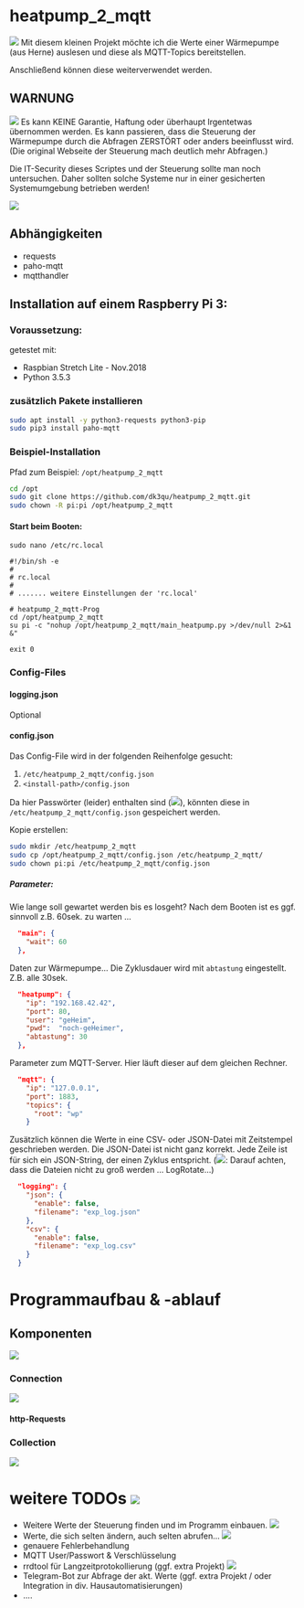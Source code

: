# heatpump_2_mqtt
![](https://img.shields.io/github/downloads/dk3qu/heatpump_2_mqtt/total.svg?style=flat)
Mit diesem kleinen Projekt möchte ich die Werte einer Wärmepumpe (aus Herne) 
auslesen und diese als MQTT-Topics bereitstellen.

Anschließend können diese weiterverwendet werden.

## WARNUNG
![](https://img.shields.io/badge/WARNING-beta!-red.svg)
Es kann KEINE Garantie, Haftung oder überhaupt Irgentetwas übernommen werden.
Es kann passieren, dass die Steuerung der Wärmepumpe durch die Abfragen ZERSTÖRT oder anders beeinflusst wird.
(Die original Webseite der Steuerung mach deutlich mehr Abfragen.)

Die IT-Security dieses Scriptes und der Steuerung sollte man noch untersuchen. Daher sollten solche Systeme nur in einer gesicherten Systemumgebung betrieben werden!


![](https://img.shields.io/badge/WARNING-beta!-red.svg)

## Abhängigkeiten
  * requests
  * paho-mqtt
  * mqtthandler
  
## Installation auf einem Raspberry Pi 3:
### Voraussetzung:
getestet mit:
  * Raspbian Stretch Lite - Nov.2018
  * Python 3.5.3


### zusätzlich Pakete installieren
```bash
sudo apt install -y python3-requests python3-pip
sudo pip3 install paho-mqtt
```

### Beispiel-Installation
Pfad zum Beispiel: `/opt/heatpump_2_mqtt`

```bash
cd /opt
sudo git clone https://github.com/dk3qu/heatpump_2_mqtt.git
sudo chown -R pi:pi /opt/heatpump_2_mqtt
```

#### Start beim Booten:
`sudo nano /etc/rc.local`
```
#!/bin/sh -e
#
# rc.local
#
# ....... weitere Einstellungen der 'rc.local'

# heatpump_2_mqtt-Prog
cd /opt/heatpump_2_mqtt
su pi -c "nohup /opt/heatpump_2_mqtt/main_heatpump.py >/dev/null 2>&1 &"

exit 0
```

### Config-Files
#### logging.json
Optional

#### config.json
Das Config-File wird in der folgenden Reihenfolge gesucht:
  1. `/etc/heatpump_2_mqtt/config.json`
  2. `<install-path>/config.json`
  
Da hier Passwörter (leider) enthalten sind (![](https://img.shields.io/badge/ups-TODO-red.svg)), könnten diese in  `/etc/heatpump_2_mqtt/config.json` gespeichert werden.

Kopie erstellen:
```bash
sudo mkdir /etc/heatpump_2_mqtt
sudo cp /opt/heatpump_2_mqtt/config.json /etc/heatpump_2_mqtt/
sudo chown pi:pi /etc/heatpump_2_mqtt/config.json
```
##### Parameter:
Wie lange soll gewartet werden bis es losgeht? 
Nach dem Booten ist es ggf. sinnvoll z.B. 60sek. zu warten ...
```json
  "main": {
    "wait": 60
  },
```
Daten zur Wärmepumpe...
Die Zyklusdauer wird mit `abtastung` eingestellt. Z.B. alle 30sek.
```json
  "heatpump": {
    "ip": "192.168.42.42",
    "port": 80,
    "user": "geHeim",
    "pwd":  "noch-geHeimer",
    "abtastung": 30
  },
```

Parameter zum MQTT-Server. Hier läuft dieser auf dem gleichen Rechner.
```json
  "mqtt": {
    "ip": "127.0.0.1",
    "port": 1883,
    "topics": {
      "root": "wp"
    }
```

Zusätzlich können die Werte in eine CSV- oder JSON-Datei mit Zeitstempel geschrieben werden.
Die JSON-Datei ist nicht ganz korrekt. Jede Zeile ist für sich ein JSON-String, der einen Zyklus entspricht.
(![](https://img.shields.io/badge/ups-TODO-red.svg): Darauf achten, dass die Dateien nicht zu groß werden ... LogRotate...)
```json
  "logging": {
    "json": {
      "enable": false,
      "filename": "exp_log.json"
    },
    "csv": {
      "enable": false,
      "filename": "exp_log.csv"
    }
  }
```

# Programmaufbau & -ablauf
## Komponenten
![](doc/01_gesamt.png)
### Connection
![](doc/02_connection.png)
#### http-Requests

### Collection
![](doc/03_collection.png)




# weitere TODOs ![](https://img.shields.io/badge/ups-TODO-red.svg)
  * Weitere Werte der Steuerung finden und im Programm einbauen.   ![](https://img.shields.io/badge/Prio-1-blue.svg)
  * Werte, die sich selten ändern, auch selten abrufen...     ![](https://img.shields.io/badge/Prio-3-blue.svg)
  * genauere Fehlerbehandlung
  * MQTT User/Passwort & Verschlüsselung
  * rrdtool für Langzeitprotokollierung (ggf. extra Projekt)     ![](https://img.shields.io/badge/Prio-2-blue.svg)
  * Telegram-Bot zur Abfrage der akt. Werte  (ggf. extra Projekt / oder Integration in div. Hausautomatisierungen)
  * ....
 
  

